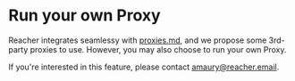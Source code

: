 # Run your own Proxy

Reacher integrates seamlessy with [proxies.md](../self-hosting/proxies.md "mention"), and we propose some 3rd-party proxies to use. However, you may also choose to run your own Proxy.

If you're interested in this feature, please contact [amaury@reacher.email](https://app.gitbook.com/u/F1LnsqPFtfUEGlcILLswbbp5cgk2 "mention").
